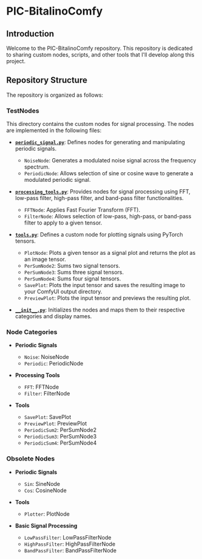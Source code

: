 # PIC-BitalinoComfy

## Introduction

Welcome to the PIC-BitalinoComfy repository. This repository is dedicated to sharing custom nodes, scripts, and other tools that I'll develop along this project.

## Repository Structure

The repository is organized as follows:

### TestNodes

This directory contains the custom nodes for signal processing. The nodes are implemented in the following files:

- **[`periodic_signal.py`](TestNodes/periodic_signal.py)**: Defines nodes for generating and manipulating periodic signals.
  - `NoiseNode`: Generates a modulated noise signal across the frequency spectrum.
  - `PeriodicNode`: Allows selection of sine or cosine wave to generate a modulated periodic signal.


- **[`processing_tools.py`](TestNodes/processing_tools.py)**: Provides nodes for signal processing using FFT, low-pass filter, high-pass filter, and band-pass filter functionalities.
  - `FFTNode`: Applies Fast Fourier Transform (FFT).
  - `FilterNode`: Allows selection of low-pass, high-pass, or band-pass filter to apply to a given tensor.

- **[`tools.py`](TestNodes/tools.py)**: Defines a custom node for plotting signals using PyTorch tensors.
  - `PlotNode`: Plots a given tensor as a signal plot and returns the plot as an image tensor.
  - `PerSumNode2`: Sums two signal tensors.
  - `PerSumNode3`: Sums three signal tensors.
  - `PerSumNode4`: Sums four signal tensors.
  - `SavePlot`: Plots the input tensor and saves the resulting image to your ComfyUI output directory.
  - `PreviewPlot`: Plots the input tensor and previews the resulting plot.

- **[`__init__.py`](TestNodes/__init__.py)**: Initializes the nodes and maps them to their respective categories and display names.

### Node Categories

- **Periodic Signals**
  - `Noise`: NoiseNode
  - `Periodic`: PeriodicNode

- **Processing Tools**
  - `FFT`: FFTNode
  - `Filter`: FilterNode
- **Tools**
  - `SavePlot`: SavePlot
  - `PreviewPlot`: PreviewPlot
  - `PeriodicSum2`: PerSumNode2
  - `PeriodicSum3`: PerSumNode3
  - `PeriodicSum4`: PerSumNode4

### Obsolete Nodes

- **Periodic Signals**
  - `Sin`: SineNode
  - `Cos`: CosineNode

- **Tools**
  - `Plotter`: PlotNode

- **Basic Signal Processing**
  - `LowPassFilter`: LowPassFilterNode
  - `HighPassFilter`: HighPassFilterNode
  - `BandPassFilter`: BandPassFilterNode

